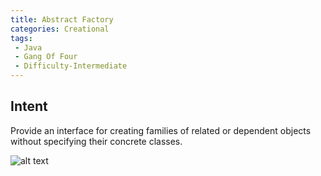 ```yaml
---
title: Abstract Factory
categories: Creational
tags:
 - Java
 - Gang Of Four
 - Difficulty-Intermediate
---
```


## Intent
Provide an interface for creating families of related or dependent
objects without specifying their concrete classes.

![alt text](./img/abstractfactory.png "Abstract Factory")